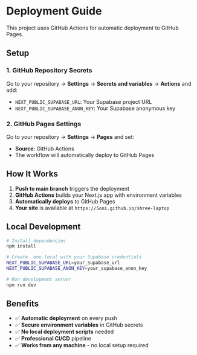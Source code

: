# Deployment Guide

This project uses GitHub Actions for automatic deployment to GitHub Pages.

## Setup

### 1. GitHub Repository Secrets

Go to your repository → **Settings** → **Secrets and variables** → **Actions** and add:

- `NEXT_PUBLIC_SUPABASE_URL`: Your Supabase project URL
- `NEXT_PUBLIC_SUPABASE_ANON_KEY`: Your Supabase anonymous key

### 2. GitHub Pages Settings

Go to your repository → **Settings** → **Pages** and set:

- **Source**: GitHub Actions
- The workflow will automatically deploy to GitHub Pages

## How It Works

1. **Push to main branch** triggers the deployment
2. **GitHub Actions** builds your Next.js app with environment variables
3. **Automatically deploys** to GitHub Pages
4. **Your site** is available at `https://5oni.github.io/shree-laptop`

## Local Development

```bash
# Install dependencies
npm install

# Create .env.local with your Supabase credentials
NEXT_PUBLIC_SUPABASE_URL=your_supabase_url
NEXT_PUBLIC_SUPABASE_ANON_KEY=your_supabase_anon_key

# Run development server
npm run dev
```

## Benefits

- ✅ **Automatic deployment** on every push
- ✅ **Secure environment variables** in GitHub secrets
- ✅ **No local deployment scripts** needed
- ✅ **Professional CI/CD** pipeline
- ✅ **Works from any machine** - no local setup required